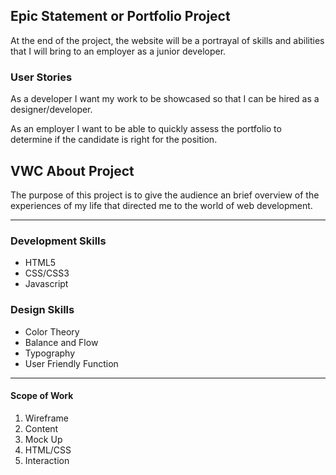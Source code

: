 ## Epic Statement or Portfolio Project
At the end of the project, the website will be a portrayal of skills and abilities that I will bring to an employer as a junior developer.

### User Stories

As a developer I want my work to be showcased so that I can be hired as a designer/developer.

As an employer I want to be able to quickly assess the portfolio to determine if the candidate is right for the position.

## VWC About Project
The purpose of this project is to give the audience an brief overview of the experiences of my life that directed me to the world of web development.
***
### Development Skills
* HTML5
* CSS/CSS3
* Javascript 

### Design Skills
* Color Theory
* Balance and Flow
* Typography
* User Friendly Function

***

#### Scope of Work
1. Wireframe 
2. Content 
3. Mock Up
4. HTML/CSS
5. Interaction

